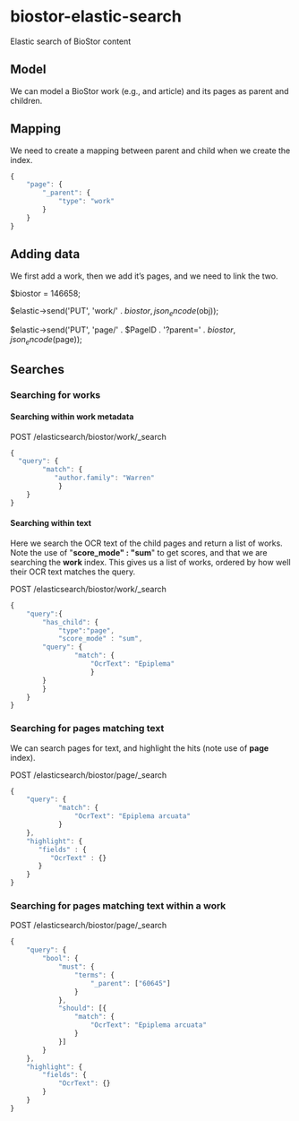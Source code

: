 # biostor-elastic-search
Elastic search of BioStor content

## Model

We can model a BioStor work (e.g., and article) and its pages as parent and children.

## Mapping

We need to create a mapping between parent and child when we create the index.

```javascript
{
	"page": {
		"_parent": {
			"type": "work"
		}
	}
}
```

## Adding data

We first add a work, then we add it’s pages, and we need to link the two.

$biostor = 146658;

$elastic->send('PUT', 'work/' . $biostor, json_encode($obj));

$elastic->send('PUT', 'page/' . $PageID . '?parent=' . $biostor, json_encode($page));


## Searches

### Searching for works

#### Searching within work metadata

POST /elasticsearch/biostor/work/_search

```javascript
{
  "query": {
        "match": {
           "author.family": "Warren"
			}
    }
}
```

#### Searching within text
Here we search the OCR text of the child pages and return a list of works. Note the use of "**score_mode" : "sum**" to get scores, and that we are searching the **work** index. This gives us a list of works, ordered by how well their OCR text matches the query.

POST /elasticsearch/biostor/work/_search

```javascript
{
	"query":{
		"has_child": {
			"type":"page",
 			"score_mode" : "sum",
    	"query": {
        		"match": {
           			"OcrText": "Epiplema"
					}
    	}
		}
	}
}
```

### Searching for pages matching text

We can search pages for text, and highlight the hits (note use of **page** index).

POST /elasticsearch/biostor/page/_search

```javascript
{
	"query": {
			"match": {
				"OcrText": "Epiplema arcuata"
			}
    },
	"highlight": {
       "fields" : {
          "OcrText" : {}
       }
    }
}
```

### Searching for pages matching text within a work

POST /elasticsearch/biostor/page/_search

```javascript
{
	"query": {
		"bool": {
			"must": {
				"terms": {
					"_parent": ["60645"]
				}
			},
			"should": [{
				"match": {
					"OcrText": "Epiplema arcuata"
				}
			}]
		}
	},
	"highlight": {
		"fields": {
			"OcrText": {}
		}
	}
}
```

